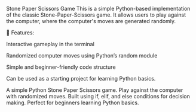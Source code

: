 Stone Paper Scissors Game
This is a simple Python-based implementation of the classic Stone-Paper-Scissors game.
It allows users to play against the computer, where the computer's moves are generated randomly.

🔹 Features:

Interactive gameplay in the terminal

Randomized computer moves using Python’s random module

Simple and beginner-friendly code structure

Can be used as a starting project for learning Python basics.

A simple Python Stone Paper Scissors game. Play against the computer with randomized moves.
Built using if, elif, and else conditions for decision making. Perfect for beginners learning Python basics.
